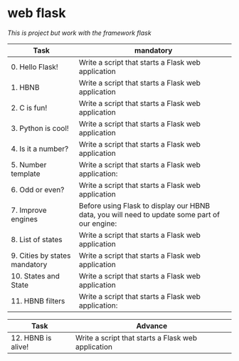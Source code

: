 # web flask

_This is project but work with the framework flask_


| Task | mandatory |
| ------ | ------ |
| 0. Hello Flask! | Write a script that starts a Flask web application |
| 1. HBNB  | Write a script that starts a Flask web application  |
| 2. C is fun! | Write a script that starts a Flask web application |
| 3. Python is cool! | Write a script that starts a Flask web application |
| 4. Is it a number?  | Write a script that starts a Flask web application |
| 5. Number template | Write a script that starts a Flask web application: |
| 6. Odd or even? | Write a script that starts a Flask web application |
| 7. Improve engines | Before using Flask to display our HBNB data, you will need to update some part of our engine:  |
| 8. List of states | Write a script that starts a Flask web application |
| 9. Cities by states mandatory | Write a script that starts a Flask web application |
| 10. States and State  | Write a script that starts a Flask web application |
| 11. HBNB filters | Write a script that starts a Flask web application: |

| Task | Advance |
| ------ | ------ |
| 12. HBNB is alive! | Write a script that starts a Flask web application |

